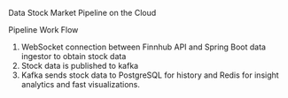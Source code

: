 Data Stock Market Pipeline on the Cloud

Pipeline Work Flow
1. WebSocket connection between Finnhub API and Spring Boot data ingestor to obtain stock data
2. Stock data is published to kafka
3. Kafka sends stock data to PostgreSQL for history and Redis for insight analytics and fast visualizations.
